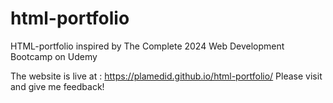 # html-portfolio
HTML-portfolio inspired by The Complete 2024 Web Development Bootcamp on Udemy 

The website is live at : https://plamedid.github.io/html-portfolio/
Please visit and give me feedback!
